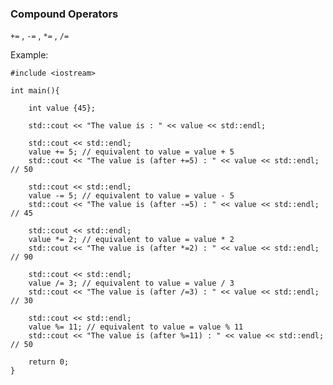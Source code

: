 ### Compound Operators

`+=` , `-=` , `*=` , `/=`

Example:

	#include <iostream>

	int main(){

		int value {45};

		std::cout << "The value is : " << value << std::endl;
		
		std::cout << std::endl;
		value += 5; // equivalent to value = value + 5
		std::cout << "The value is (after +=5) : " << value << std::endl; // 50

		std::cout << std::endl;
		value -= 5; // equivalent to value = value - 5
		std::cout << "The value is (after -=5) : " << value << std::endl; // 45

		std::cout << std::endl;
		value *= 2; // equivalent to value = value * 2
		std::cout << "The value is (after *=2) : " << value << std::endl; // 90

		std::cout << std::endl;
		value /= 3; // equivalent to value = value / 3
		std::cout << "The value is (after /=3) : " << value << std::endl; // 30

		std::cout << std::endl;
		value %= 11; // equivalent to value = value % 11
		std::cout << "The value is (after %=11) : " << value << std::endl; // 50

		return 0;
	}